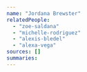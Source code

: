 ```yaml
---
name: "Jordana Brewster"
relatedPeople:
  - "zoe-saldana"
  - "michelle-rodriguez"
  - "alexis-bledel"
  - "alexa-vega"
sources: []
summaries:
---
```



